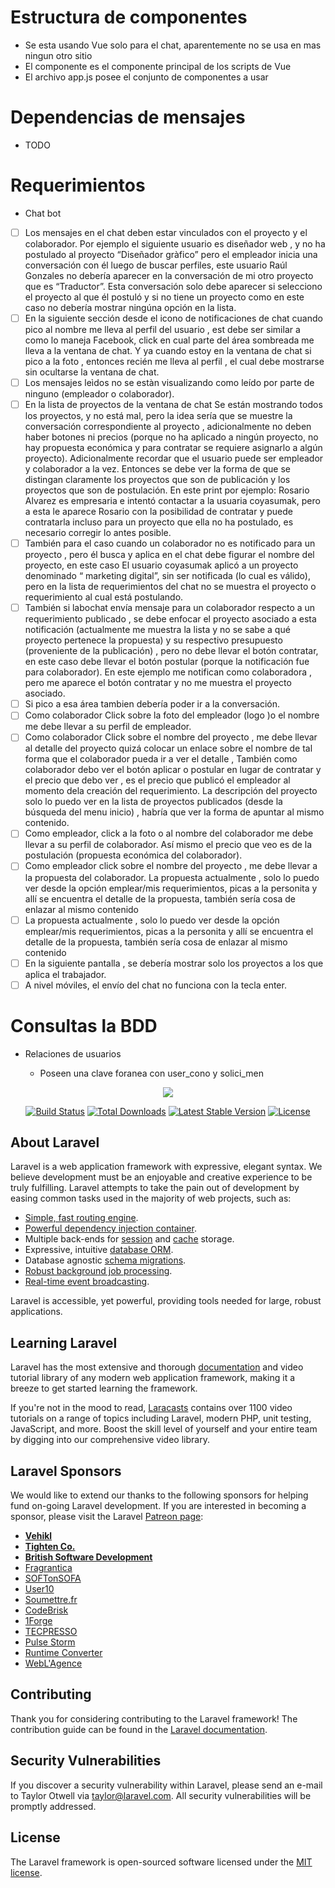 # Estructura de componentes
- Se esta usando Vue solo para el chat, aparentemente no se usa en mas ningun otro sitio
- El componente <general> es el componente principal de los scripts de Vue
- El archivo app.js posee el conjunto de componentes a usar

# Dependencias de mensajes
- TODO

# Requerimientos
- Chat bot

- [ ] Los mensajes en el chat deben estar vinculados con el proyecto y el colaborador. Por ejemplo el siguiente usuario es diseñador web , y no ha postulado al proyecto “Diseñador gràfico” pero el empleador inicia una conversación con él luego de buscar perfiles, este usuario Raúl Gonzales no debería aparecer en la conversación de mi otro proyecto que es “Traductor”. Esta conversación solo debe aparecer si selecciono el proyecto al que él postuló y si no tiene un proyecto como en este caso no debería mostrar ningúna opción en la lista.
- [ ] En la siguiente sección desde el icono de notificaciones de chat cuando pico al nombre me lleva al perfil del usuario , est debe ser similar a como lo maneja Facebook, click en cual parte del área sombreada me lleva a la ventana de chat. Y ya cuando estoy en la ventana de chat si pico a la foto , entonces recién me lleva al perfil , el cual debe mostrarse sin ocultarse la ventana de chat.
- [ ] Los mensajes leìdos no se estàn visualizando como leído por parte de ninguno (empleador o colaborador). 
- [ ] En la lista de proyectos de la ventana de chat Se están mostrando todos los proyectos, y no está mal, pero la idea sería que se muestre la conversación correspondiente al proyecto , adicionalmente no deben haber botones  ni precios (porque no ha aplicado a ningún proyecto, no hay propuesta económica y para contratar  se requiere asignarlo a algún proyecto). Adicionalmente recordar que el usuario puede ser empleador y colaborador a la vez. Entonces se debe ver la forma de que se distingan claramente los proyectos que son de publicación y los proyectos que son de postulación. En este print por ejemplo: Rosario Alvarez es empresaria e intentó contactar a la usuaria coyasumak, pero a esta le aparece Rosario con la posibilidad de contratar y puede contratarla incluso para un proyecto que ella no ha postulado, es necesario corregir lo antes posible.
- [ ] También para el caso  cuando un colaborador no es notificado para un proyecto , pero él busca y aplica en el chat debe figurar el nombre del proyecto, en este caso El usuario coyasumak aplicó a un proyecto denominado “ marketing digital”, sin ser notificada (lo cual es válido), pero en la lista de requerimientos  del chat no se muestra el proyecto o requerimiento al cual está postulando.
- [ ] También si labochat envía mensaje para un colaborador respecto a un requerimiento publicado , se debe enfocar el proyecto asociado a esta notificación (actualmente me muestra la lista y no se sabe a qué proyecto pertenece la propuesta) y su respectivo presupuesto (proveniente de la publicación) , pero no debe llevar el botón contratar, en este caso debe llevar el botón postular (porque la notificación fue para colaborador). En este ejemplo me notifican como colaboradora , pero me aparece el botón contratar y no me muestra el proyecto asociado.
- [ ] Si pico a esa área tambien debería poder ir a la conversación.
- [ ] Como colaborador Click sobre la foto del empleador (logo )o el nombre me debe llevar a su perfil de empleador.
- [ ] Como colaborador Click sobre el nombre del proyecto , me debe llevar al detalle del proyecto quizá colocar un enlace sobre el nombre de tal forma que el colaborador pueda ir a ver el detalle , También como colaborador debo ver el botón aplicar o postular en lugar de contratar y el precio que debo ver , es el precio que publicó el empleador al momento dela creación del requerimiento. La descripción del proyecto solo lo puedo ver en la lista de proyectos publicados (desde la búsqueda del menu inicio) , habría que ver la forma de apuntar al mismo contenido.
- [ ] Como empleador, click  a la foto o al nombre del colaborador me debe llevar a su perfil de colaborador. Así mismo el precio que veo es de la postulación (propuesta económica del colaborador).
- [ ] Como empleador click sobre el nombre del proyecto , me debe llevar a la propuesta del colaborador. La propuesta actualmente  , solo lo puedo ver desde la opción emplear/mis requerimientos, picas a la personita y allí se encuentra el detalle de la propuesta, también sería cosa de enlazar al mismo contenido
- [ ] La propuesta actualmente  , solo lo puedo ver desde la opción emplear/mis requerimientos, picas a la personita y allí se encuentra el detalle de la propuesta, también sería cosa de enlazar al mismo contenido 
- [ ] En la siguiente pantalla , se debería mostrar solo los proyectos a los que aplica el trabajador.
- [ ] A nivel móviles, el envío del chat no funciona con la tecla enter. 

# Consultas la BDD
- Relaciones de usuarios

    - Poseen una clave foranea con user_cono y solici_men


<p align="center"><img src="https://laravel.com/assets/img/components/logo-laravel.svg"></p>

<p align="center">
<a href="https://travis-ci.org/laravel/framework"><img src="https://travis-ci.org/laravel/framework.svg" alt="Build Status"></a>
<a href="https://packagist.org/packages/laravel/framework"><img src="https://poser.pugx.org/laravel/framework/d/total.svg" alt="Total Downloads"></a>
<a href="https://packagist.org/packages/laravel/framework"><img src="https://poser.pugx.org/laravel/framework/v/stable.svg" alt="Latest Stable Version"></a>
<a href="https://packagist.org/packages/laravel/framework"><img src="https://poser.pugx.org/laravel/framework/license.svg" alt="License"></a>
</p>

## About Laravel

Laravel is a web application framework with expressive, elegant syntax. We believe development must be an enjoyable and creative experience to be truly fulfilling. Laravel attempts to take the pain out of development by easing common tasks used in the majority of web projects, such as:

- [Simple, fast routing engine](https://laravel.com/docs/routing).
- [Powerful dependency injection container](https://laravel.com/docs/container).
- Multiple back-ends for [session](https://laravel.com/docs/session) and [cache](https://laravel.com/docs/cache) storage.
- Expressive, intuitive [database ORM](https://laravel.com/docs/eloquent).
- Database agnostic [schema migrations](https://laravel.com/docs/migrations).
- [Robust background job processing](https://laravel.com/docs/queues).
- [Real-time event broadcasting](https://laravel.com/docs/broadcasting).

Laravel is accessible, yet powerful, providing tools needed for large, robust applications.

## Learning Laravel

Laravel has the most extensive and thorough [documentation](https://laravel.com/docs) and video tutorial library of any modern web application framework, making it a breeze to get started learning the framework.

If you're not in the mood to read, [Laracasts](https://laracasts.com) contains over 1100 video tutorials on a range of topics including Laravel, modern PHP, unit testing, JavaScript, and more. Boost the skill level of yourself and your entire team by digging into our comprehensive video library.

## Laravel Sponsors

We would like to extend our thanks to the following sponsors for helping fund on-going Laravel development. If you are interested in becoming a sponsor, please visit the Laravel [Patreon page](https://patreon.com/taylorotwell):

- **[Vehikl](https://vehikl.com/)**
- **[Tighten Co.](https://tighten.co)**
- **[British Software Development](https://www.britishsoftware.co)**
- [Fragrantica](https://www.fragrantica.com)
- [SOFTonSOFA](https://softonsofa.com/)
- [User10](https://user10.com)
- [Soumettre.fr](https://soumettre.fr/)
- [CodeBrisk](https://codebrisk.com)
- [1Forge](https://1forge.com)
- [TECPRESSO](https://tecpresso.co.jp/)
- [Pulse Storm](http://www.pulsestorm.net/)
- [Runtime Converter](http://runtimeconverter.com/)
- [WebL'Agence](https://weblagence.com/)

## Contributing

Thank you for considering contributing to the Laravel framework! The contribution guide can be found in the [Laravel documentation](https://laravel.com/docs/contributions).

## Security Vulnerabilities

If you discover a security vulnerability within Laravel, please send an e-mail to Taylor Otwell via [taylor@laravel.com](mailto:taylor@laravel.com). All security vulnerabilities will be promptly addressed.

## License

The Laravel framework is open-sourced software licensed under the [MIT license](https://opensource.org/licenses/MIT).

